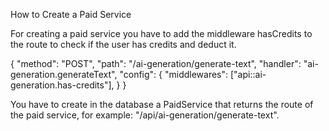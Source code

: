 How to Create a Paid Service

For creating a paid service you have to add the middleware hasCredits to the route to check if the user has credits and deduct it.

{
      "method": "POST",
      "path": "/ai-generation/generate-text",
      "handler": "ai-generation.generateText",
      "config": {
        "middlewares": ["api::ai-generation.has-credits"],
      }
}

You have to create in the database a PaidService that returns the route of the paid service, for example: "/api/ai-generation/generate-text".